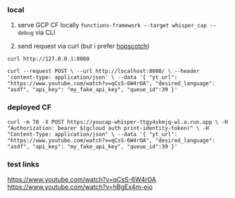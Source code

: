### local

1. serve GCP CF locally `functions-framework --target whisper_cap --debug` via CLI

2. send request via curl (but i prefer [hopscotch](https://hoppscotch.io/))

`curl http://127.0.0.1:8080`

`curl --request POST \
  --url http://localhost:8080/ \
  --header 'content-type: application/json' \
  --data '{
  "yt_url": "https://www.youtube.com/watch?v=qCsS-6W4rOA",
  "desired_language": "asdf",
  "api_key": "my_fake_api_key",
  "queue_id":39
}'`

### deployed CF

`curl -m 70 -X POST https://youcap-whisper-ttgy4skmjq-wl.a.run.app \
-H "Authorization: bearer $(gcloud auth print-identity-token)" \
-H "Content-Type: application/json" \
--data '{
  "yt_url": "https://www.youtube.com/watch?v=qCsS-6W4rOA",
  "desired_language": "asdf",
  "api_key": "my_fake_api_key",
  "queue_id":39
}'`

### test links

https://www.youtube.com/watch?v=qCsS-6W4rOA
https://www.youtube.com/watch?v=hBgEx4m-ejo

